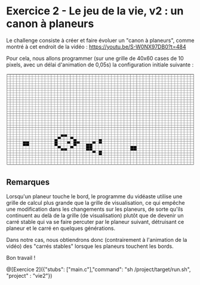 # Exercice 2 - Le jeu de la vie, v2 : un canon à planeurs

Le challenge consiste à créer et faire évoluer un "canon à planeurs", comme montré à cet endroit de la vidéo : https://youtu.be/S-W0NX97DB0?t=484

Pour cela, nous allons programmer (sur une grille de 40x60 cases de 10 pixels, avec un délai d'animation de 0,05s) la configuration initiale suivante :

![vie2](img/ex2.png)

## Remarques

Lorsqu'un planeur touche le bord, le programme du vidéaste utilise une grille de calcul plus grande que la grille de visualisation, ce qui empêche une modification dans les changements sur les planeurs, de sorte qu'ils continuent au delà de la grille (de visualisation) plutôt que de devenir un carré stable qui va se faire percuter par le planeur suivant, détruisant ce planeur et le carré en quelques générations.

Dans notre cas, nous obtiendrons donc (contrairement à l'animation de la vidéo) des "carrés stables" lorsque les planeurs touchent les bords.

Bon travail !

@[Exercice 2]({"stubs": ["main.c"],"command": "sh /project/target/run.sh", "project" : "vie2"})
